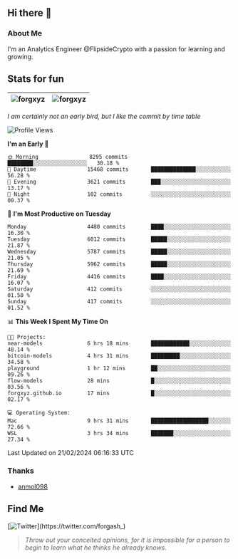 ## Hi there 👋

### About Me

I'm an Analytics Engineer @FlipsideCrypto with a passion for learning and growing.
  
## Stats for fun

| <img align="center" src="https://github-readme-streak-stats.herokuapp.com/?user=forgxyz&theme=tokyonight" alt="forgxyz" /> | <img align="center" src="https://github-readme-stats.vercel.app/api?username=forgxyz&theme=tokyonight&show_icons=true" alt="forgxyz" /> |
| ------------- |------------- |

*I am certainly not an early bird, but I like the commit by time table*  

<!--START_SECTION:waka-->
![Profile Views](http://img.shields.io/badge/Profile%20Views-0-blue)

**I'm an Early 🐤** 

```text
🌞 Morning                8295 commits        ████████░░░░░░░░░░░░░░░░░   30.18 % 
🌆 Daytime                15468 commits       ██████████████░░░░░░░░░░░   56.28 % 
🌃 Evening                3621 commits        ███░░░░░░░░░░░░░░░░░░░░░░   13.17 % 
🌙 Night                  102 commits         ░░░░░░░░░░░░░░░░░░░░░░░░░   00.37 % 
```
📅 **I'm Most Productive on Tuesday** 

```text
Monday                   4480 commits        ████░░░░░░░░░░░░░░░░░░░░░   16.30 % 
Tuesday                  6012 commits        █████░░░░░░░░░░░░░░░░░░░░   21.87 % 
Wednesday                5787 commits        █████░░░░░░░░░░░░░░░░░░░░   21.05 % 
Thursday                 5962 commits        █████░░░░░░░░░░░░░░░░░░░░   21.69 % 
Friday                   4416 commits        ████░░░░░░░░░░░░░░░░░░░░░   16.07 % 
Saturday                 412 commits         ░░░░░░░░░░░░░░░░░░░░░░░░░   01.50 % 
Sunday                   417 commits         ░░░░░░░░░░░░░░░░░░░░░░░░░   01.52 % 
```


📊 **This Week I Spent My Time On** 

```text
🐱‍💻 Projects: 
near-models              6 hrs 18 mins       ████████████░░░░░░░░░░░░░   48.14 % 
bitcoin-models           4 hrs 31 mins       █████████░░░░░░░░░░░░░░░░   34.58 % 
playground               1 hr 12 mins        ██░░░░░░░░░░░░░░░░░░░░░░░   09.26 % 
flow-models              28 mins             █░░░░░░░░░░░░░░░░░░░░░░░░   03.56 % 
forgxyz.github.io        17 mins             █░░░░░░░░░░░░░░░░░░░░░░░░   02.17 % 

💻 Operating System: 
Mac                      9 hrs 31 mins       ██████████████████░░░░░░░   72.66 % 
WSL                      3 hrs 34 mins       ███████░░░░░░░░░░░░░░░░░░   27.34 % 
```


 Last Updated on 21/02/2024 06:16:33 UTC
<!--END_SECTION:waka-->

### Thanks
 - [anmol098](https://github.com/anmol098/waka-readme-stats/)
  
## Find Me
[![Twitter](https://img.shields.io/twitter/url/https/twitter.com/forgash_.svg?style=social&label=Follow%20%40forgash_)](https://twitter.com/forgash_)


> *Throw out your conceited opinions, for it is impossible for a person to begin to learn what he thinks he already knows.* 
